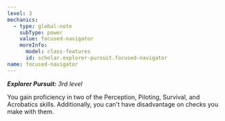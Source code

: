 ```yaml
---
level: 3
mechanics:
  - type: global-note
    subType: power
    value: focused-navigator
    moreInfo:
      model: class-features
      id: scholar.explorer-pursuit.focused-navigator
name: focused-navigator
---
```

_**Explorer Pursuit:** 3rd level_
You gain proficiency in two of the Perception, Piloting, Survival, and Acrobatics skills. Additionally, you can't have disadvantage on checks you make with them.